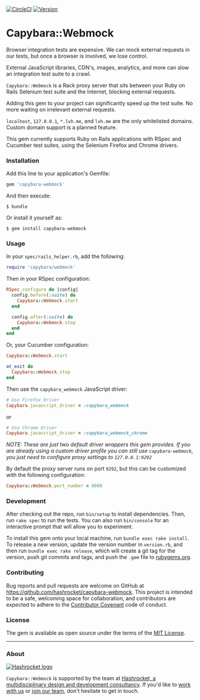 [![CircleCI](https://circleci.com/gh/hashrocket/capybara-webmock.svg?style=svg)](https://circleci.com/gh/hashrocket/capybara-webmock)
[![Version](https://img.shields.io/gem/v/capybara-webmock.svg?style=flat)](https://rubygems.org/gems/capybara-webmock)

# Capybara::Webmock

Browser integration tests are expensive. We can mock external requests in our
tests, but once a browser is involved, we lose control.

External JavaScript libraries, CDN's, images, analytics, and more can slow an
integration test suite to a crawl.

`Capybara::Webmock` is a Rack proxy server that sits between your Ruby on Rails
Selenium test suite and the Internet, blocking external requests.

Adding this gem to your project can significantly speed up the test suite. No
more waiting on irrelevant external requests.

`localhost`, `127.0.0.1`, `*.lvh.me`, and `lvh.me` are the only whitelisted domains. Custom domain
support is a planned feature.

This gem currently supports Ruby on Rails applications with RSpec and
Cucumber test suites, using the Selenium Firefox and Chrome drivers.

### Installation

Add this line to your application's Gemfile:

```ruby
gem 'capybara-webmock'
```

And then execute:

```
$ bundle
```

Or install it yourself as:

```
$ gem install capybara-webmock
```

### Usage

In your `spec/rails_helper.rb`, add the following:

```ruby
require 'capybara/webmock'
```

Then in your RSpec configuration:

```ruby
RSpec.configure do |config|
  config.before(:suite) do
    Capybara::Webmock.start
  end

  config.after(:suite) do
    Capybara::Webmock.stop
  end
end
```

Or, your Cucumber configuration:

```ruby
Capybara::Webmock.start

at_exit do
  Capybara::Webmock.stop
end
```

Then use the `capybara_webmock` JavaScript driver:

```ruby
# Use Firefox Driver
Capybara.javascript_driver = :capybara_webmock
```

or

```ruby
# Use Chrome Driver
Capybara.javascript_driver = :capybara_webmock_chrome
```

*NOTE: These are just two default driver wrappers this gem provides. If you are
already using a custom driver profile you can still use `capybara-webmock`, you
just need to configure proxy settings to `127.0.0.1:9292`*

By default the proxy server runs on port `9292`, but this can be customized
with the following configuration:

```ruby
Capybara::Webmock.port_number = 8080
```

### Development

After checking out the repo, run `bin/setup` to install dependencies. Then, run
`rake spec` to run the tests. You can also run `bin/console` for an interactive
prompt that will allow you to experiment.

To install this gem onto your local machine, run `bundle exec rake install`. To
release a new version, update the version number in `version.rb`, and then run
`bundle exec rake release`, which will create a git tag for the version, push
git commits and tags, and push the `.gem` file to
[rubygems.org](https://rubygems.org).

### Contributing

Bug reports and pull requests are welcome on GitHub at
https://github.com/hashrocket/capybara-webmock. This project is intended to be
a safe, welcoming space for collaboration, and contributors are expected to
adhere to the [Contributor Covenant](http://contributor-covenant.org) code of
conduct.

### License

The gem is available as open source under the terms of the [MIT
License](http://opensource.org/licenses/MIT).

---

### About

[![Hashrocket logo](https://hashrocket.com/hashrocket_logo.svg)](https://hashrocket.com)

`Capybara::Webmock` is supported by the team at [Hashrocket, a multidisciplinary
design and development consultancy](https://hashrocket.com). If you'd like to
[work with us](https://hashrocket.com/contact-us/hire-us) or [join our
team](https://hashrocket.com/contact-us/jobs), don't hesitate to get in touch.
